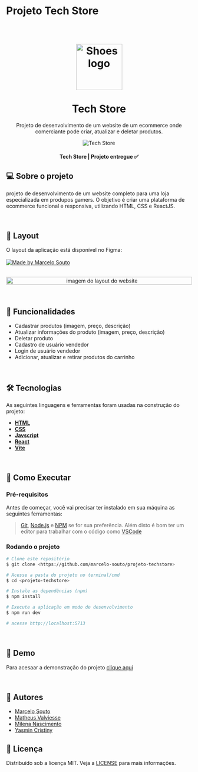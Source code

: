 
# Projeto Tech Store

<h1 align="center" id="project_name">

  <br />

  <img src="https://i.imgur.com/L5GIiZV.png" alt="Shoes logo" height="125" width="125">

  <br />
  <br />
  Tech Store
  <br />

</h1>

<p align="center">Projeto de desenvolvimento de um website de um ecommerce onde comerciante pode criar, atualizar e deletar produtos.</p>

<p align="center">
  <img src="https://i.imgur.com/UBEAiEJ.png" alt="Tech Store">
</p>

<h4 align="center"> Tech Store | Projeto entregue ✅</h4>

<h2 id="about">💻 Sobre o projeto</h2>
<p>
  projeto de desenvolvimento de um website completo para uma loja especializada em produpos gamers. O objetivo é criar uma plataforma de ecommerce funcional e responsiva, utilizando HTML, CSS e ReactJS.
</p>

</br>

<h2 id="layout">🎨 Layout</h2>
O layout da aplicação está disponível no Figma:
<br />
<br />

<a href="https://www.behance.net/gallery/176393117/Tech-Store">
  <img alt="Made by Marcelo Souto" src="https://img.shields.io/badge/Acessar%20Layout%20-Figma-%235965E0">
</a>
<br />
<br />

<p align="center" style="display: flex; align-items: flex-start; justify-content: center;">
  <img src="https://i.imgur.com/mlq9o9a.png" width="100%" height="100%" alt="imagem do layout do website">
</p>
</br>

<h2>📌 Funcionalidades</h2>
<ul>
  <li>
    Cadastrar produtos (imagem, preço, descrição)
  </li>
  <li>
    Atualizar informações do produto (imagem, preço, descrição)   
  </li>
  <li>
    Deletar produto   
  </li>
  <li>
    Cadastro de usuário vendedor 
  </li>
  <li>
    Login de usuário vendedor 
  </li>
  <li>
    Adicionar, atualizar e retirar produtos do carrinho
  </li>
</ul>


<br />
<h2 id="technologies">🛠 Tecnologias</h2>

As seguintes linguagens e ferramentas foram usadas na construção do projeto:

- **[HTML](https://www.w3schools.com/html/)**
- **[CSS](https://www.w3schools.com/css/default.asp)**
- **[Javscript](https://developer.mozilla.org/pt-BR/docs/Web/JavaScript)**
- **[React](https://react.dev/)**
- **[Vite](https://vitejs.dev/)**

</br>
<h2 id="howto">🧭 Como Executar</h2>      

### Pré-requisitos

Antes de começar, você vai precisar ter instalado em sua máquina as seguintes ferramentas:

> [Git](https://git-scm.com), [Node.js](https://nodejs.org/en/) e [NPM](https://www.npmjs.com/) se for sua preferência.
> Além disto é bom ter um editor para trabalhar com o código como [VSCode](https://code.visualstudio.com/)

### Rodando o projeto

```bash
# Clone este repositório
$ git clone <https://github.com/marcelo-souto/projeto-techstore>

# Acesse a pasta do projeto no terminal/cmd
$ cd <projeto-techstore>

# Instale as dependências (npm)
$ npm install

# Execute a aplicação em modo de desenvolvimento
$ npm run dev

# acesse http://localhost:5713
```
<br/>
<h2 id="demo">🧪 Demo</h2>

Para acesaar a demonstração do projeto 
<a href="https://projeto-techstore.vercel.app/">clique aqui</a>

<br/>

<h2 id="author">🦸 Autores</h2>

<ul>
  <li>
    <a href="https://www.linkedin.com/in/marcelosoutodev/">Marcelo Souto</a>
  </li>
  <li>
    <a href="https://www.linkedin.com/in/matheus-valviesse-11583a24">Matheus Valviesse</a>
  </li>
  <li>
    <a href="https://www.linkedin.com/in/milenadonascimentodesouza/">Milena Nascimento</a>
  </li>
  <li>
    <a href="https://www.linkedin.com/in/yasmin-cristiny-a473291bb/">Yasmin Cristiny</a>
  </li>
</ul>


<h2 id="license">📝 Licença</h2>

Distribuído sob a licença MIT. Veja a [LICENSE](https://github.com/marcelo-souto/shoes-website/blob/main/LICENSE) para mais informações.
